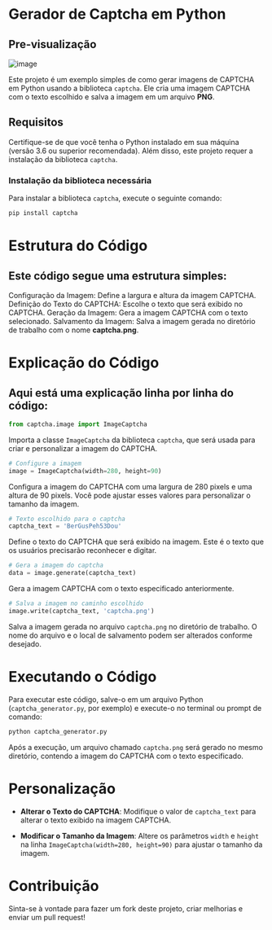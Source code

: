 # Gerador de Captcha em Python
## Pre-visualização 
![image](https://github.com/user-attachments/assets/cb978548-72e6-4377-84cd-79e722dac322)


Este projeto é um exemplo simples de como gerar imagens de CAPTCHA em Python usando a biblioteca `captcha`. Ele cria uma imagem CAPTCHA com o texto escolhido e salva a imagem em um arquivo __PNG__.

## Requisitos

Certifique-se de que você tenha o Python instalado em sua máquina (versão 3.6 ou superior recomendada). Além disso, este projeto requer a instalação da biblioteca `captcha`.

### Instalação da biblioteca necessária

Para instalar a biblioteca `captcha`, execute o seguinte comando:

```bash
pip install captcha
```
# Estrutura do Código

## Este código segue uma estrutura simples:

Configuração da Imagem: Define a largura e altura da imagem CAPTCHA.
Definição do Texto do CAPTCHA: Escolhe o texto que será exibido no CAPTCHA.
Geração da Imagem: Gera a imagem CAPTCHA com o texto selecionado.
Salvamento da Imagem: Salva a imagem gerada no diretório de trabalho com o nome __captcha.png__.

# Explicação do Código

## Aqui está uma explicação linha por linha do código:

```Python
from captcha.image import ImageCaptcha
``` 
Importa a classe `ImageCaptcha` da biblioteca `captcha`, que será usada para criar e personalizar a imagem do CAPTCHA.

```Python
# Configure a imagem
image = ImageCaptcha(width=280, height=90)

```
Configura a imagem do CAPTCHA com uma largura de 280 pixels e uma altura de 90 pixels. Você pode ajustar esses valores para personalizar o tamanho da imagem.

```Python
# Texto escolhido para o captcha
captcha_text = 'BerGusPeh53Dou'
```

Define o texto do CAPTCHA que será exibido na imagem. Este é o texto que os usuários precisarão reconhecer e digitar.

```Python
# Gera a imagem do captcha
data = image.generate(captcha_text)
```

Gera a imagem CAPTCHA com o texto especificado anteriormente.

```Python
# Salva a imagem no caminho escolhido
image.write(captcha_text, 'captcha.png')
```

Salva a imagem gerada no arquivo `captcha.png` no diretório de trabalho. O nome do arquivo e o local de salvamento podem ser alterados conforme desejado.

# Executando o Código

Para executar este código, salve-o em um arquivo Python (`captcha_generator.py`, por exemplo) e execute-o no terminal ou prompt de comando:
```bash
python captcha_generator.py
```
Após a execução, um arquivo chamado `captcha.png` será gerado no mesmo diretório, contendo a imagem do CAPTCHA com o texto especificado.

# Personalização

- **Alterar o Texto do CAPTCHA**: Modifique o valor de `captcha_text` para alterar o texto exibido na imagem CAPTCHA.

- **Modificar o Tamanho da Imagem**: Altere os parâmetros `width` e `height` na linha `ImageCaptcha(width=280, height=90)` para ajustar o tamanho da imagem.

# Contribuição

Sinta-se à vontade para fazer um fork deste projeto, criar melhorias e enviar um pull request!
